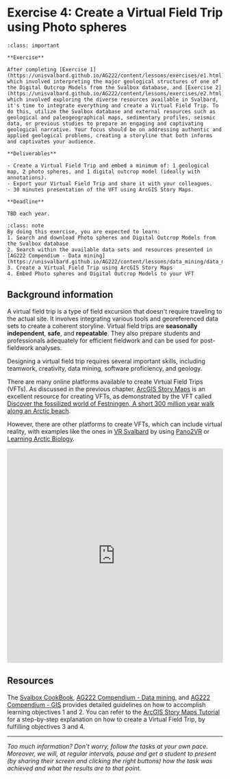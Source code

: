 # Exercise 4: Create a Virtual Field Trip using Photo spheres

````{admonition} Task 4
:class: important

**Exercise**

After completing [Exercise 1](https://unisvalbard.github.io/AG222/content/lessons/exercises/e1.html), which involved interpreting the major geological structures of one of the Digital Outcrop Models from the Svalbox database, and [Exercise 2](https://unisvalbard.github.io/AG222/content/lessons/exercises/e2.html), which involved exploring the diverse resources available in Svalbard, it's time to integrate everything and create a Virtual Field Trip. To do this, utilize the Svalbox database and external resources such as geological and paleogeographical maps, sedimentary profiles, seismic data, or previous studies to prepare an engaging and captivating geological narrative. Your focus should be on addressing authentic and applied geological problems, creating a storyline that both informs and captivates your audience.

**Deliverables**

- Create a Virtual Field Trip and embed a minimum of: 1 geological map, 2 photo spheres, and 1 digital outcrop model (ideally with annotations).
- Export your Virtual Field Trip and share it with your colleagues.
- 30 minutes presentation of the VFT using ArcGIS Story Maps.

**Deadline**

TBD each year.
````

```{admonition} Main learning objectives
:class: note
By doing this exercise, you are expected to learn:
1. Search and download Photo spheres and Digital Outcrop Models from the Svalbox database
2. Search within the available data sets and resources presented in [AG222 Compendium - Data mining](https://unisvalbard.github.io/AG222/content/lessons/data_mining/data_mining.html)
3. Create a Virtual Field Trip using ArcGIS Story Maps
4. Embed Photo spheres and Digital Outcrop Models to your VFT
```

## Background information
A virtual field trip is a type of field excursion that doesn't require traveling to the actual site. It involves integrating various tools and georeferenced data sets to create a coherent storyline. Virtual field trips are **seasonally independent**, **safe**, and **repeatable**. They also prepare students and professionals adequately for efficient fieldwork and can be used for post-fieldwork analyses.

Designing a virtual field trip requires several important skills, including teamwork, creativity, data mining, software proficiency, and geology.

There are many online platforms available to create Virtual Field Trips (VFTs). As discussed in the previous chapter, [ArcGIS Story Maps](https://unisvalbard.github.io/AG222/content/lessons/story_maps/story_maps.html) is an excellent resource for creating VFTs, as demonstrated by the VFT called [Discover the fossilized world of Festningen, A short 300 million year walk along an Arctic beach](https://storymaps.arcgis.com/stories/5efc4f9559c348f796e643b965a5b5e9).

However, there are other platforms to create VFTs, which can include virtual reality, with examples like the ones in [VR Svalbard](https://vrsvalbard.com/) by using [Pano2VR](https://ggnome.com/pano2vr/) or [Learning Arctic Biology](https://learningarcticbiology.info/360/vfg/map/).

<iframe src="https://storymaps.arcgis.com/stories/5efc4f9559c348f796e643b965a5b5e9?header" width="100%" height="500px" frameborder="0" allowfullscreen allow="geolocation"></iframe>

## Resources

The [Svalbox CookBook](https://svalbox.github.io/Svalbox-cookbook/notes/interactive-portal.html), [AG222 Compendium - Data mining](https://unisvalbard.github.io/AG222/content/lessons/data_mining/data_mining.html), and [AG222 Compendium - GIS](https://unisvalbard.github.io/AG222/content/lessons/gis/gis.html#importing-a-digital-terrain-model) provides detailed guidelines on how to accomplish learning objectives 1 and 2. You can refer to the [ArcGIS Story Maps Tutorial](https://unisvalbard.github.io/AG222/content/lessons/story_maps/story_maps.html) for a step-by-step explanation on how to create a Virtual Field Trip, by fulfilling objectives 3 and 4.


--------


_Too much information? Don't worry, follow the tasks at your own pace. Moreover, we will, at regular intervals, pause and get a student to present (by sharing their screen and clicking the right buttons) how the task was achieved and what the results are to that point._